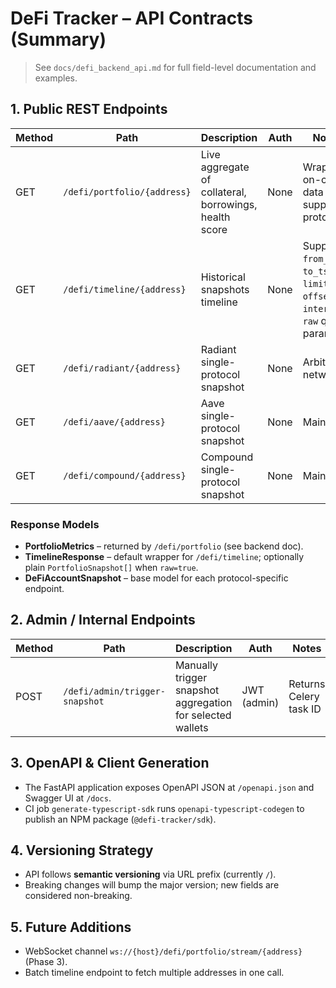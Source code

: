 # DeFi Tracker – API Contracts (Summary)

> See `docs/defi_backend_api.md` for full field-level documentation and examples.

## 1. Public REST Endpoints

| Method | Path | Description | Auth | Notes |
|--------|------|-------------|------|-------|
| GET | `/defi/portfolio/{address}` | Live aggregate of collateral, borrowings, health score | None | Wraps on-chain data from supported protocols |
| GET | `/defi/timeline/{address}` | Historical snapshots timeline | None | Supports `from_ts`, `to_ts`, `limit`, `offset`, `interval`, `raw` query params |
| GET | `/defi/radiant/{address}` | Radiant single-protocol snapshot | None | Arbitrum network |
| GET | `/defi/aave/{address}` | Aave single-protocol snapshot | None | Mainnet |
| GET | `/defi/compound/{address}` | Compound single-protocol snapshot | None | Mainnet |

### Response Models
- **PortfolioMetrics** – returned by `/defi/portfolio` (see backend doc).
- **TimelineResponse** – default wrapper for `/defi/timeline`; optionally plain `PortfolioSnapshot[]` when `raw=true`.
- **DeFiAccountSnapshot** – base model for each protocol-specific endpoint.

## 2. Admin / Internal Endpoints

| Method | Path | Description | Auth | Notes |
|--------|------|-------------|------|-------|
| POST | `/defi/admin/trigger-snapshot` | Manually trigger snapshot aggregation for selected wallets | JWT (admin) | Returns Celery task ID |

## 3. OpenAPI & Client Generation

- The FastAPI application exposes OpenAPI JSON at `/openapi.json` and Swagger UI at `/docs`.
- CI job `generate-typescript-sdk` runs `openapi-typescript-codegen` to publish an NPM package (`@defi-tracker/sdk`).

## 4. Versioning Strategy

- API follows **semantic versioning** via URL prefix (currently `/`).
- Breaking changes will bump the major version; new fields are considered non-breaking.

## 5. Future Additions

- WebSocket channel `ws://{host}/defi/portfolio/stream/{address}` (Phase 3).
- Batch timeline endpoint to fetch multiple addresses in one call. 